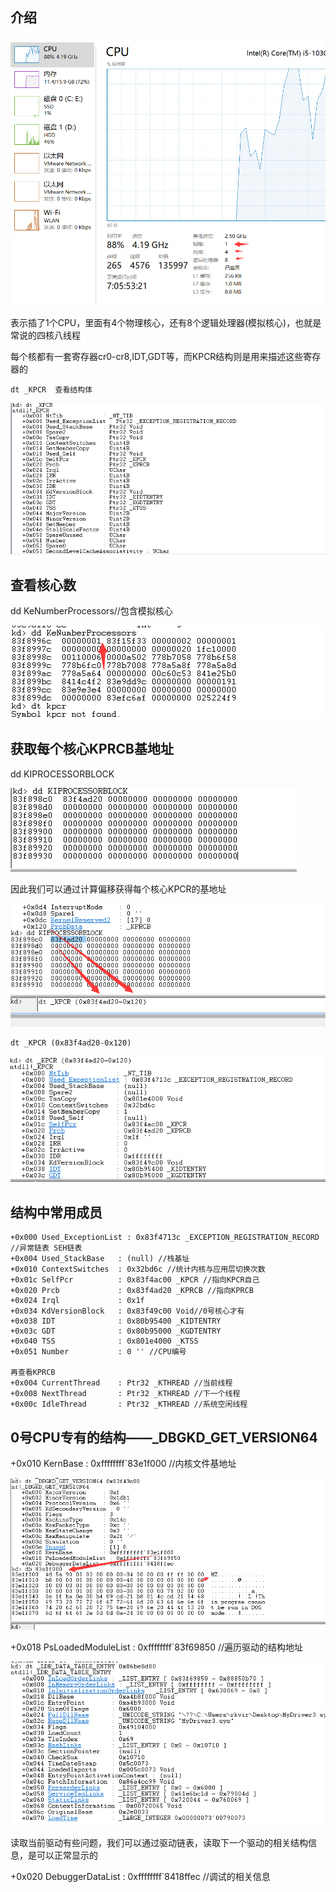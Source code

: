 介绍
---

![](https://raw.githubusercontent.com/Whitebird0/tuchuang/main/QQ%E6%88%AA%E5%9B%BE20220118225953.png)

表示插了1个CPU，里面有4个物理核心，还有8个逻辑处理器(模拟核心)，也就是常说的四核八线程

每个核都有一套寄存器cr0-cr8,IDT,GDT等，而KPCR结构则是用来描述这些寄存器的

    dt _KPCR  查看结构体

![](https://raw.githubusercontent.com/Whitebird0/tuchuang/main/QQ%E6%88%AA%E5%9B%BE20220118230316.png)

查看核心数
---

   dd KeNumberProcessors//包含模拟核心

![](https://raw.githubusercontent.com/Whitebird0/tuchuang/main/QQ%E6%88%AA%E5%9B%BE20220118232858.png)

获取每个核心KPRCB基地址
---

   dd KIPROCESSORBLOCK
   
![](https://raw.githubusercontent.com/Whitebird0/tuchuang/main/QQ%E6%88%AA%E5%9B%BE20220118235153.png)

因此我们可以通过计算偏移获得每个核心KPCR的基地址

![](https://raw.githubusercontent.com/Whitebird0/tuchuang/main/QQ%E6%88%AA%E5%9B%BE20220118235331.png)

    dt _KPCR (0x83f4ad20-0x120)

![](https://raw.githubusercontent.com/Whitebird0/tuchuang/main/QQ%E6%88%AA%E5%9B%BE20220118235340.png)

结构中常用成员
---

    +0x000 Used_ExceptionList : 0x83f4713c _EXCEPTION_REGISTRATION_RECORD //异常链表 SEH链表
    +0x004 Used_StackBase   : (null) //栈基址
    +0x010 ContextSwitches  : 0x32bd6c //统计内核与应用层切换次数
    +0x01c SelfPcr          : 0x83f4ac00 _KPCR //指向KPCR自己
    +0x020 Prcb             : 0x83f4ad20 _KPRCB //指向KPRCB
    +0x024 Irql             : 0x1f 
    +0x034 KdVersionBlock   : 0x83f49c00 Void//0号核心才有
    +0x038 IDT              : 0x80b95400 _KIDTENTRY
    +0x03c GDT              : 0x80b95000 _KGDTENTRY
    +0x040 TSS              : 0x801e4000 _KTSS
    +0x051 Number           : 0 '' //CPU编号
    
    再查看KPRCB
    +0x004 CurrentThread    : Ptr32 _KTHREAD //当前线程
    +0x008 NextThread       : Ptr32 _KTHREAD //下一个线程
    +0x00c IdleThread       : Ptr32 _KTHREAD //系统空闲线程
    
0号CPU专有的结构——_DBGKD_GET_VERSION64
----

   +0x010 KernBase         : 0xffffffff`83e1f000 //内核文件基地址

![](https://raw.githubusercontent.com/Whitebird0/tuchuang/main/QQ%E6%88%AA%E5%9B%BE20220119000940.png)

   +0x018 PsLoadedModuleList : 0xffffffff`83f69850 //遍历驱动的结构地址
   
![](https://raw.githubusercontent.com/Whitebird0/tuchuang/main/QQ%E6%88%AA%E5%9B%BE20220119001308.png)
   
读取当前驱动有些问题，我们可以通过驱动链表，读取下一个驱动的相关结构信息，是可以正常显示的

   +0x020 DebuggerDataList : 0xffffffff`8418ffec //调试的相关信息





